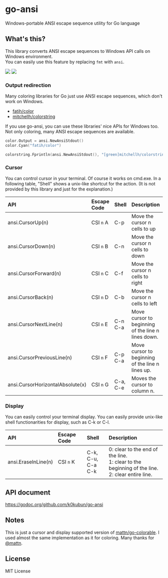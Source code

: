 # go-ansi

Windows-portable ANSI escape sequence utility for Go language

## What's this?

This library converts ANSI escape sequences to Windows API calls on Windows environment.  
You can easily use this feature by replacing `fmt` with `ansi`.

![](http://i.gyazo.com/12ecc4e1b4387f5c56d3e6ae319ab6c4.png)
![](http://i.gyazo.com/c41072712ee05e28565ca92b416675e2.png)

### Output redirection

Many coloring libraries for Go just use ANSI escape sequences, which don't work on Windows.

- [fatih/color](https://github.com/fatih/color)
- [mitchellh/colorstring](https://github.com/mitchellh/colorstring)

If you use go-ansi, you can use these libraries' nice APIs for Windows too.
Not only coloring, many ANSI escape sequences are available.

```go
color.Output = ansi.NewAnsiStdout()
color.Cyan("fatih/color")

colorstring.Fprintln(ansi.NewAnsiStdout(), "[green]mitchellh/colorstring")
```

### Cursor

You can control cursor in your terminal. Of course it works on cmd.exe.
In a following table, "Shell" shows a unix-like shortcut for the action.
(It is not provided by this library and just for the explanation.)

| API | Escape Code | Shell | Description |
|:----|:----------------|:--|:------------|
| ansi.CursorUp(n) | CSI `n` A | C-p | Move the cursor n cells to up |
| ansi.CursorDown(n) | CSI `n` B | C-n | Move the cursor n cells to down |
| ansi.CursorForward(n) | CSI `n` C | C-f | Move the cursor n cells to right |
| ansi.CursorBack(n) | CSI `n` D | C-b | Move the cursor n cells to left |
| ansi.CursorNextLine(n) | CSI `n` E | C-n C-a | Move cursor to beginning of the line n lines down. |
| ansi.CursorPreviousLine(n) | CSI `n` F | C-p C-a | Move cursor to beginning of the line n lines up. |
| ansi.CursorHorizontalAbsolute(x) | CSI `n` G | C-a,<br>C-e | Moves the cursor to column n. |

### Display

You can easily control your terminal display. You can easily provide unix-like
shell functionarities for display, such as C-k or C-l.

| API | Escape Code | Shell | Description |
|:----|:----------------|:--|:------------|
| ansi.EraseInLine(n) | CSI `n` K | C-k, C-u,<br>C-a C-k | 0: clear to the end of the line. <br> 1: clear to the beginning of the line. <br> 2: clear entire line. |

## API document

https://godoc.org/github.com/k0kubun/go-ansi

## Notes

This is just a cursor and display supported version of [mattn/go-colorable](https://github.com/mattn/go-colorable).
I used almost the same implementation as it for coloring. Many thanks for [@mattn](https://github.com/mattn).

## License

MIT License
